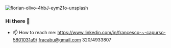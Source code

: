 <div> 


![florian-olivo-4hbJ-eymZ1o-unsplash](https://user-images.githubusercontent.com/100199965/233205537-7ab6c8cc-7084-4d4d-9f43-f67f88ef46e7.jpg)

<div/>

### Hi there 👋
- 📫 How to reach me:  https://www.linkedin.com/in/francesco-~-capurso-5801031a9/
                       fracabu@gmail.com
                       320/4933807
<!--
**fracabu/fracabu** is a ✨ _special_ ✨ repository because its `README.md` (this file) appears on your GitHub profile.

Here are some ideas to get you started:

- 🔭 I’m currently working on 
- 🌱 I’m currently learning ...
- 👯 I’m looking to collaborate on ...
- 🤔 I’m looking for help with ...
- 💬 Ask me about ...
- 📫 How to reach me:  https://www.linkedin.com/in/francesco-~-capurso-5801031a9/
                       fracabu@gmail.com
                       320/4933807
- 😄 Pronouns: ...
- ⚡ Fun fact: ...
-->
